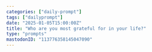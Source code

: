 ```yaml
---
categories: ["daily-prompt"]
tags: ["dailyprompt"]
date: "2025-01-05T15:00:00Z"
title: "Who are you most grateful for in your life?"
type: "prompts"
mastodonID: "113776358145047090"
---
```

